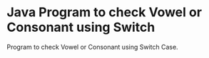 # Java Program to check Vowel or Consonant using Switch 
Program to check Vowel or Consonant using Switch Case.
